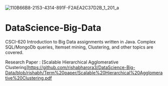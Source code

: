 ![110B66B8-2153-4314-891F-F2AEA2C37D2B_1_201_a](https://user-images.githubusercontent.com/14349274/170243957-64f236b2-2762-4e66-bcd8-96fe98fdcdd5.jpeg)


# DataScience-Big-Data
CSCI-620 Introduction to Big Data assignments written in Java. Complex SQL/MongoDb queries, Itemset mining, Clustering, and other topics are covered.


Research Paper : [Scalable Hierarchical Agglomerative Clustering]https://github.com/rishabharora3/DataScience-Big-Data/blob/rishabh/Term%20paper/Scalable%20Hierarchical%20Agglomerative%20Clustering.pdf

